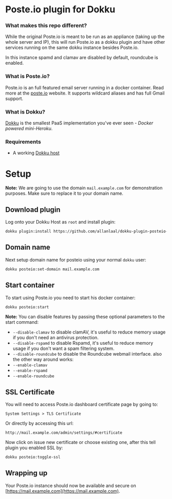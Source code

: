 # Poste.io plugin for Dokku 

### What makes this repo different?

While the original Poste.io is meant to be run as an appliance (taking up the whole server and IP), this will run Poste.io as a dokku plugin and have other services running on the same dokku instance besides Poste.io.

In this instance spamd and clamav are disabled by default, roundcube is enabled.

### What is Poste.io?

Poste.io is an full featured email server running in a docker container. Read more at the [poste.io](https://poste.io/) website.
It supports wildcard aliases and has full Gmail support.

### What is Dokku?

[Dokku](http://dokku.viewdocs.io/dokku/) is the smallest PaaS implementation
you've ever seen - _Docker powered mini-Heroku_.

### Requirements
* A working [Dokku host](http://dokku.viewdocs.io/dokku/getting-started/installation/)

# Setup

**Note:** We are going to use the domain `mail.example.com` for demonstration
purposes. Make sure to replace it to your domain name.

## Download plugin
Log onto your Dokku Host as `root` and install plugin:
```bash
dokku plugin:install https://github.com/allanlaal/dokku-plugin-posteio-service.git
```

## Domain name
Next setup domain name for posteio using your normal `dokku` user:

```bash
dokku posteio:set-domain mail.example.com
```

## Start container
To start using Poste.io you need to start his docker container:

``` bash
dokku posteio:start
```

**Note:**
You can disable features by passing these optional parameters to the start command:
- `--disable-clamav` to disable clamAV, it's useful to reduce memory usage if you don't need an antivirus protection.
- `--disable-rspamd` to disable Rspamd, it's useful to reduce memory usage if you don't want a spam filtering system.
- `--disable-roundcube` to disable the Roundcube webmail interface.
also the other way around works:
- `--enable-clamav`
- `--enable-rspamd`
- `--enable-roundcube`

## SSL Certificate

You will need to access Poste.io dashboard certificate page by going to:
```
System Settings > TLS Certificate
```
Or directly by accessing this url:
```
http://mail.example.com/admin/settings/#certificate
```

Now click on issue new certificate or choose existing one, after this tell plugin you enabled SSL by:
```bash
dokku posteio:toggle-ssl
```

## Wrapping up

Your Poste.io instance should now be available and secure on [https://mail.example.com](https://mail.example.com).

